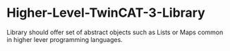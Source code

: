 # Higher-Level-TwinCAT-3-Library
Library should offer set of abstract objects such as Lists or Maps common in higher lever programming languages.
